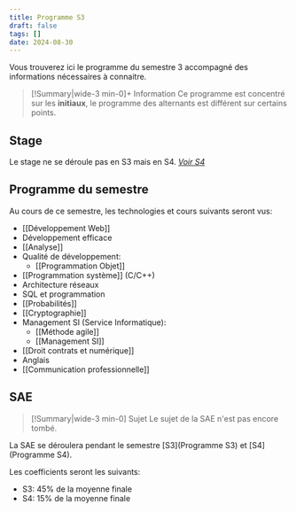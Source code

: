 ```yaml
---
title: Programme S3
draft: false
tags: []
date: 2024-08-30
---
```

Vous trouverez ici le programme du semestre 3 accompagné des informations nécessaires à connaitre.

> [!Summary|wide-3 min-0]+ Information
> Ce programme est concentré sur les **initiaux**, le programme des alternants est différent sur certains points.
## Stage

Le stage ne se déroule pas en S3 mais en S4.
*[Voir S4](Programme%20S4.md)*

## Programme du semestre

Au cours de ce semestre, les technologies et cours suivants seront vus:
- [[Développement Web]]
- Développement efficace
- [[Analyse]]
- Qualité de développement:
	- [[Programmation Objet]]
- [[Programmation système]] (C/C++)
- Architecture réseaux
- SQL et programmation
- [[Probabilités]]
- [[Cryptographie]]
- Management SI (Service Informatique):
	- [[Méthode agile]]
	- [[Management SI]]
- [[Droit contrats et numérique]]
- Anglais
- [[Communication professionnelle]]

## SAE

> [!Summary|wide-3 min-0] Sujet
> Le sujet de la SAE n'est pas encore tombé.

La SAE se déroulera pendant le semestre [S3](Programme S3) et [S4](Programme S4).

Les coefficients seront les suivants:
- S3: 45% de la moyenne finale
- S4: 15% de la moyenne finale